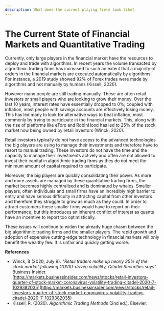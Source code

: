 ```yaml
---
description: What does the current playing field look like?
---
```


# The Current State of Financial Markets and Quantitative Trading

Currently, only large players in the financial market have the resources to deploy and trade with algorithms. In recent years the volume transacted by algorithmic trading firms has increased to such an extent that a majority of orders in the financial markets are executed automatically by algorithms. For instance, a 2019 study showed 92% of Forex trades were made by algorithms and not manually by humans \(Kissell, 2020\).

However many people are still trading manually. These are often retail investors or small players who are looking to grow their money. Over the last 10 years, interest rates have essentially dropped to 0%, coupled with inflation, most people with savings accounts are effectively losing money. This has led many to look for alternative ways to beat inflation, most commonly by trying to participate in the financial markets. This, along with the rise of platforms like eToro and RobinHood has led to 25% of the stock market now being owned by retail investors \(Winck, 2020\). 

Retail investors typically do not have access to the advanced technologies the big players are using to manage their investments and therefore have to resort to manual trading. These investors do not have the time and the capacity to manage their investments actively and often are not allowed to invest their capital in algorithmic trading firms as they do not meet the minimum amount of capital required to participate.

Moreover, the big players are quickly consolidating their power. As more and more assets are managed by these quantitative trading firms, the market becomes highly centralised and is dominated by whales. Smaller players, often individuals and small firms have an incredibly high barrier to entry and have serious difficulty in attracting capital from other investors and therefore they struggle to grow as much as they could. In order to attract customers these smaller firms would have to report on their performance, but this introduces an inherent conflict of interest as quants have an incentive to report too optimistically.

These issues will continue to widen the already huge chasm between the big algorithmic trading firms and the smaller players. The rapid growth and adoption of expensive cutting-edge technology in financial markets will only benefit the wealthy few. It is unfair and quickly getting worse.

**References**

* Winck, B \(2020, July 9\). _"Retail traders make up nearly 25% of the stock market following COVID-driven volatility, Citadel Securities says"._ Business Insider. [https://markets.businessinsider.com/news/stocks/retail-investors-quarter-of-stock-market-coronavirus-volatility-trading-citadel-2020-7-1029382035](https://markets.businessinsider.com/news/stocks/retail-investors-quarter-of-stock-market-coronavirus-volatility-trading-citadel-2020-7-1029382035)
* Kissell, R. \(2020\). _Algorithmic Trading Methods_ \(2nd ed.\). Elsevier.

